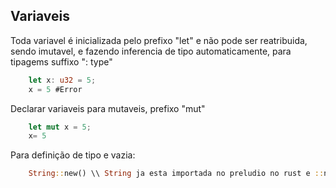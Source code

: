 ## Variaveis


Toda variavel é inicializada pelo prefixo "let" e não pode ser reatribuida, sendo imutavel, e fazendo inferencia de tipo automaticamente, para tipagems suffixo ": type"

```rs
    let x: u32 = 5;
    x = 5 #Error
```

Declarar variaveis para mutaveis, prefixo "mut"


```rs
    let mut x = 5;
    x= 5
```


Para definição de tipo e vazia:

```rs
    String::new() \\ String ja esta importada no preludio no rust e ::new função para instacializar.
```



